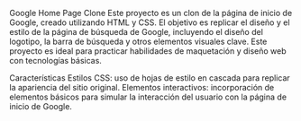 Google Home Page Clone
Este proyecto es un clon de la página de inicio de Google, creado utilizando HTML y CSS. El objetivo es replicar el diseño y el estilo de la página de búsqueda de Google, incluyendo el diseño del logotipo, la barra de búsqueda y otros elementos visuales clave. Este proyecto es ideal para practicar habilidades de maquetación y diseño web con tecnologías básicas.

Características
Estilos CSS: uso de hojas de estilo en cascada para replicar la apariencia del sitio original.
Elementos interactivos: incorporación de elementos básicos para simular la interacción del usuario con la página de inicio de Google.

